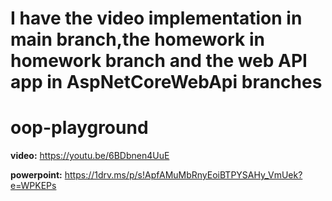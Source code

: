 
# #
# 
# 
#  I have the video implementation in main branch,the homework in homework branch and the web API app in AspNetCoreWebApi branches
# 
# 
# 
# 
# 
# 




# oop-playground

**video:** https://youtu.be/6BDbnen4UuE

**powerpoint:** https://1drv.ms/p/s!ApfAMuMbRnyEoiBTPYSAHy_VmUek?e=WPKEPs
